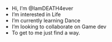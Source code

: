 -  Hi, I’m @IamDEATH4ever
-  I’m interested in Life
-  I’m currently learning Dance
-  I’m looking to collaborate on Game dev
-  To get to me just find a way.

<!---
IamDEATH4ever/IamDEATH4ever is a ✨ special ✨ repository because its `README.md` (this file) appears on your GitHub profile.
You can click the Preview link to take a look at your changes.
--->
